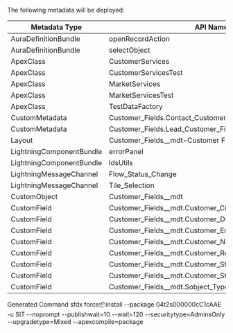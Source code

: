 The following metadata will be deployed:

| Metadata Type            | API Name                                                  |
|--------------------------|-----------------------------------------------------------|
| AuraDefinitionBundle     | openRecordAction                                          |
| AuraDefinitionBundle     | selectObject                                              |
| ApexClass                | CustomerServices                                          |
| ApexClass                | CustomerServicesTest                                      |
| ApexClass                | MarketServices                                            |
| ApexClass                | MarketServicesTest                                        |
| ApexClass                | TestDataFactory                                           |
| CustomMetadata           | Customer_Fields.Contact_Customer_Fields                   |
| CustomMetadata           | Customer_Fields.Lead_Customer_Fields                      |
| Layout                   | Customer_Fields__mdt-Customer Fields Layout               |
| LightningComponentBundle | errorPanel                                                |
| LightningComponentBundle | ldsUtils                                                  |
| LightningMessageChannel  | Flow_Status_Change                                        |
| LightningMessageChannel  | Tile_Selection                                            |
| CustomObject             | Customer_Fields__mdt                                      |
| CustomField              | Customer_Fields__mdt.Customer_City__c                     |
| CustomField              | Customer_Fields__mdt.Customer_Draft_Status_Values__c      |
| CustomField              | Customer_Fields__mdt.Customer_Email__c                    |
| CustomField              | Customer_Fields__mdt.Customer_Name__c                     |
| CustomField              | Customer_Fields__mdt.Customer_Reservation_Status_Value__c |
| CustomField              | Customer_Fields__mdt.Customer_State__c                    |
| CustomField              | Customer_Fields__mdt.Customer_Status__c                   |
| CustomField              | Customer_Fields__mdt.Sobject_Type__c                      |

Generated Command sfdx force:package:install --package 04t2s000000cC1cAAE -u SIT --noprompt --publishwait=10 --wait=120 --securitytype=AdminsOnly --upgradetype=Mixed --apexcompile=package